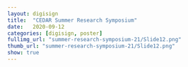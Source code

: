 ```yaml
---
layout: digisign
title:  "CEDAR Summer Research Symposium"
date:   2020-09-12
categories: [digisign, poster]
fullimg_url: "summer-research-symposium-21/Slide12.png"
thumb_url: "summer-research-symposium-21/Slide12.png"
show: true
---
```

